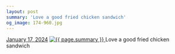 ```yaml
---
layout: post
summary: 'Love a good fried chicken sandwich'
og_image: 174-960.jpg
---
```


<p>
  <time>
    <a href="/174">January 17, 2024</a>
  </time>
  <a href="/174">
    <img src="{{ site.assets_url }}/174-480.jpg" srcset="{{ site.assets_url }}/174-240.jpg 240w, {{ site.assets_url }}/174-480.jpg 480w, {{ site.assets_url }}/174-720.jpg 720w, {{ site.assets_url }}/174-960.jpg 960w" sizes="(min-width: 700px) 50vw, calc(100vw - 2rem)" alt="{{ page.summary }}" />
  </a>
  <span>Love a good fried chicken sandwich</span>
</p>
